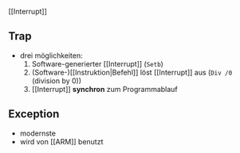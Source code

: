 [[Interrupt]]

## Trap
- drei möglichkeiten:
	1. Software-generierter [[Interrupt]] (`Setb`)
	2. (Software-)[[Instruktion|Befehl]] löst [[Interrupt]] aus (`Div /0` (division by $0$))
	3. [[Interrupt]] **synchron** zum Programmablauf

## Exception
- modernste
- wird von [[ARM]] benutzt